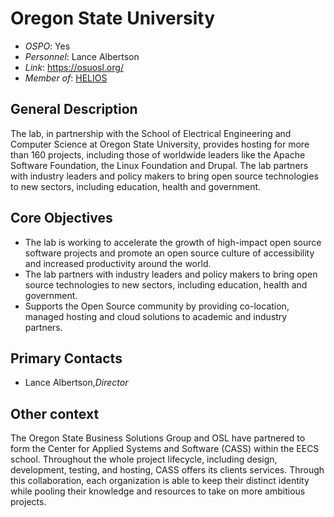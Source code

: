 # Oregon State University

- *OSPO*: Yes
- *Personnel*: Lance Albertson
- *Link*: https://osuosl.org/
- *Member of*: [HELIOS](https://www.heliosopen.org/members)

## General Description

The lab, in partnership with the School of Electrical Engineering and Computer Science at Oregon State University, provides hosting for more than 160 projects, including those of worldwide leaders like the Apache Software Foundation, the Linux Foundation and Drupal. The lab partners with industry leaders and policy makers to bring open source technologies to new sectors, including education, health and government.

## Core Objectives

- The lab is working to accelerate the growth of high-impact open source software projects and promote an open source culture of accessibility and increased productivity around the world.
- The lab partners with industry leaders and policy makers to bring open source technologies to new sectors, including education, health and government.
- Supports the Open Source community by providing co-location, managed hosting and cloud solutions to academic and industry partners.

## Primary Contacts

- Lance Albertson,*Director*

## Other context

The Oregon State Business Solutions Group and OSL have partnered to form the Center for Applied Systems and Software (CASS) within the EECS school. Throughout the whole project lifecycle, including design, development, testing, and hosting, CASS offers its clients services. Through this collaboration, each organization is able to keep their distinct identity while pooling their knowledge and resources to take on more ambitious projects.